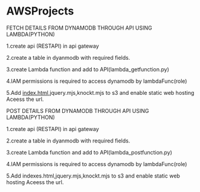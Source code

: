 # AWSProjects
FETCH DETAILS FROM DYNAMODB THROUGH API USING LAMBDA(PYTHON)

1.create api (RESTAPI) in api gateway

2.create a table in dyanmodb with required fields.

3.create Lambda function and add to API(lambda_getfunction.py)

4.IAM permissions is required to access dynamodb by lambdaFunc(role)

5.Add [index.html](/index.html),jquery.mjs,knockt.mjs to s3 and enable static web hosting Aceess the url.






POST DETAILS FROM DYNAMODB THROUGH API USING LAMBDA(PYTHON)

1.create api (RESTAPI) in api gateway

2.create a table in dyanmodb with required fields.

3.create Lambda function and add to API(lambda_postfunction.py)

4.IAM permissions is required to access dynamodb by lambdaFunc(role)

5.Add indexes.html,jquery.mjs,knockt.mjs to s3 and enable static web hosting Aceess the url.


